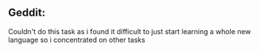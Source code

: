 ## Geddit:
Couldn't do this task as i found it difficult to just start learning a whole new language so i concentrated on other tasks
